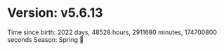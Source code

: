 # Version: v5.6.13
Time since birth: 2022 days, 48528 hours, 2911680 minutes, 174700800 seconds
Season: Spring 🌸
